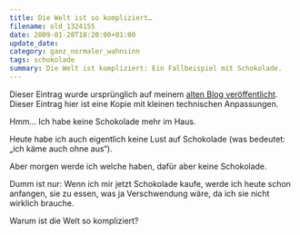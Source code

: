 ```yaml
---
title: Die Welt ist so kompliziert…
filename: old_1324155
date: 2009-01-28T18:20:00+01:00
update_date:
category: ganz_normaler_wahnsinn
tags: schokolade
summary: Die Welt ist kompliziert: Ein Fallbeispiel mit Schokolade.
---
```

Dieser Eintrag wurde ursprünglich auf meinem [alten Blog veröffentlicht](https://stu.blogger.de/stories/1324155/). Dieser Eintrag hier ist eine Kopie mit kleinen technischen Anpassungen.

Hmm… Ich habe keine Schokolade mehr im Haus.

Heute habe ich auch eigentlich keine Lust auf Schokolade (was bedeutet: „ich käme auch ohne aus“).

Aber morgen werde ich welche haben, dafür aber keine Schokolade.

Dumm ist nur: Wenn ich mir jetzt Schokolade kaufe, werde ich heute schon anfangen, sie zu essen, was ja Verschwendung wäre, da ich sie nicht wirklich brauche.

Warum ist die Welt so kompliziert?
